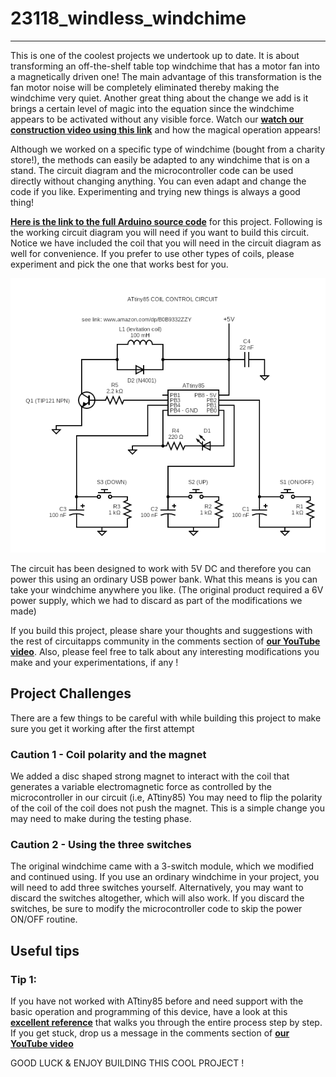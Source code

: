 # 23118_windless_windchime

---
This is one of the coolest projects we undertook up to date. It is about transforming an off-the-shelf table top windchime that has a motor fan into a magnetically driven one! The main advantage of this transformation is the fan motor noise will be completely eliminated thereby making the windchime very quiet. Another great thing about the change we add is it brings a certain level of magic into the equation since the windchime appears to be activated without any visible force. Watch our **[watch our construction video using this link][1]** and how the magical operation appears!

Although we worked on a specific type of windchime (bought from a charity store!), the methods can easily be adapted to any windchime that is on a stand. The circuit diagram and the microcontroller code can be used directly without changing anything. You can even adapt and change the code if you like. Experimenting and trying new things is always a good thing!

**[Here is the link to the full Arduino source code][3]** for this project. Following is the working circuit diagram you will need if you want to build this circuit. Notice we have included the coil that you will need in the circuit diagram as well for convenience. If you prefer to use other types of coils, please experiment and pick the one that works best for you.

![circuit diagram](./ATtiny85_coil_control_circuit.png)

The circuit has been designed to work with 5V DC and therefore you can power this using an ordinary USB power bank. What this means is you can take your windchime anywhere you like. (The original product required a 6V power supply, which we had to discard as part of the modifications we made)

If you build this project, please share your thoughts and suggestions with the rest of circuitapps community in the comments section of **[our YouTube video][1]**. Also, please feel free to talk about any interesting modifications you make and your experimentations, if any !

## Project Challenges
There are a few things to be careful with while building this project to make sure you get it working after the first attempt

### **Caution 1 - Coil polarity and the magnet**

We added a disc shaped strong magnet to interact with the coil that generates a variable electromagnetic force as controlled by the microcontroller in our circuit (i.e, ATtiny85) You may need to flip the polarity of the coil of the coil does not push the magnet. This is a simple change you may need to make during the testing phase.

### **Caution 2 - Using the three switches**

The original windchime came with a 3-switch module, which we modified and continued using. If you use an ordinary windchime in your project, you will need to add three switches yourself. Alternatively, you may want to discard the switches altogether, which will also work. If you discard the switches, be sure to modify the microcontroller code to skip the power ON/OFF routine.

## Useful tips

### **Tip 1:**
If you have not worked with ATtiny85 before and need support with the basic operation and programming of this device, have a look at this **[excellent reference][2]** that walks you through the entire process step by step. If you get stuck, drop us a message in the comments section of **[our YouTube video][1]**


GOOD LUCK & ENJOY BUILDING THIS COOL PROJECT !

[1]: https://youtube.com/shorts/ZjaUvpx15PA?feature=share

[2]: https://circuitdigest.com/microcontroller-projects/programming-attiny85-microcontroller-ic-using-arduino 

[3]: file://attiny85_code/